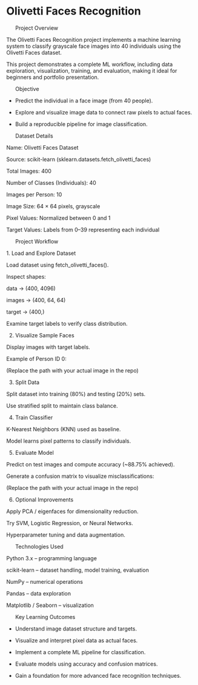 # Olivetti Faces Recognition
<ul>Project Overview</ul>

The Olivetti Faces Recognition project implements a machine learning system to classify grayscale face images into 40 individuals using the Olivetti Faces dataset.

This project demonstrates a complete ML workflow, including data exploration, visualization, training, and evaluation, making it ideal for beginners and portfolio presentation.

<ul>Objective</ul>

* Predict the individual in a face image (from 40 people).

* Explore and visualize image data to connect raw pixels to actual faces.

* Build a reproducible pipeline for image classification.

<ul>Dataset Details</ul>

Name: Olivetti Faces Dataset

Source: scikit-learn (sklearn.datasets.fetch_olivetti_faces)

Total Images: 400

Number of Classes (Individuals): 40

Images per Person: 10

Image Size: 64 × 64 pixels, grayscale

Pixel Values: Normalized between 0 and 1

Target Values: Labels from 0–39 representing each individual

<ul>Project Workflow</ul>
1. Load and Explore Dataset

Load dataset using fetch_olivetti_faces().

Inspect shapes:

data → (400, 4096)

images → (400, 64, 64)

target → (400,)

Examine target labels to verify class distribution.

2. Visualize Sample Faces

Display images with target labels.

Example of Person ID 0:

(Replace the path with your actual image in the repo)

3. Split Data

Split dataset into training (80%) and testing (20%) sets.

Use stratified split to maintain class balance.

4. Train Classifier

K-Nearest Neighbors (KNN) used as baseline.

Model learns pixel patterns to classify individuals.

5. Evaluate Model

Predict on test images and compute accuracy (~88.75% achieved).

Generate a confusion matrix to visualize misclassifications:

(Replace the path with your actual image in the repo)

6. Optional Improvements

Apply PCA / eigenfaces for dimensionality reduction.

Try SVM, Logistic Regression, or Neural Networks.

Hyperparameter tuning and data augmentation.

<ul>Technologies Used</ul>

Python 3.x – programming language

scikit-learn – dataset handling, model training, evaluation

NumPy – numerical operations

Pandas – data exploration

Matplotlib / Seaborn – visualization

<ul>Key Learning Outcomes</ul>

* Understand image dataset structure and targets.

* Visualize and interpret pixel data as actual faces.

* Implement a complete ML pipeline for classification.

* Evaluate models using accuracy and confusion matrices.

* Gain a foundation for more advanced face recognition techniques.
